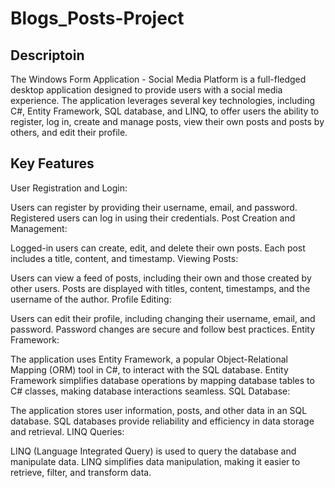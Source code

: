 ﻿# Blogs_Posts-Project
## Descriptoin
The Windows Form Application - Social Media Platform is a full-fledged desktop application designed to provide users with a social media experience. The application leverages several key technologies, including C#, Entity Framework, SQL database, and LINQ, to offer users the ability to register, log in, create and manage posts, view their own posts and posts by others, and edit their profile. 


## Key Features
User Registration and Login:

Users can register by providing their username, email, and password.
Registered users can log in using their credentials.
Post Creation and Management:

Logged-in users can create, edit, and delete their own posts.
Each post includes a title, content, and timestamp.
Viewing Posts:

Users can view a feed of posts, including their own and those created by other users.
Posts are displayed with titles, content, timestamps, and the username of the author.
Profile Editing:

Users can edit their profile, including changing their username, email, and password.
Password changes are secure and follow best practices.
Entity Framework:

The application uses Entity Framework, a popular Object-Relational Mapping (ORM) tool in C#, to interact with the SQL database.
Entity Framework simplifies database operations by mapping database tables to C# classes, making database interactions seamless.
SQL Database:

The application stores user information, posts, and other data in an SQL database.
SQL databases provide reliability and efficiency in data storage and retrieval.
LINQ Queries:

LINQ (Language Integrated Query) is used to query the database and manipulate data.
LINQ simplifies data manipulation, making it easier to retrieve, filter, and transform data.


